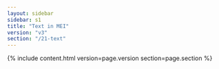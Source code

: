 ```yaml
---
layout: sidebar
sidebar: s1
title: "Text in MEI"
version: "v3"
section: "/21-text"
---
```

{% include content.html version=page.version section=page.section %}